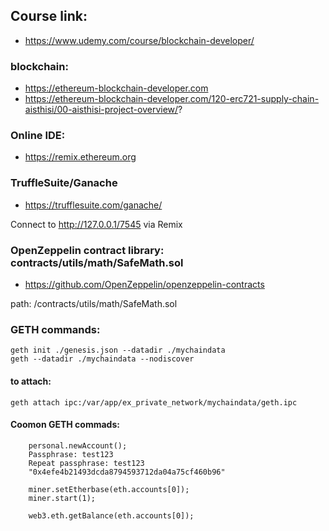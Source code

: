 ## Course link:
- https://www.udemy.com/course/blockchain-developer/

### blockchain: 
- https://ethereum-blockchain-developer.com
- https://ethereum-blockchain-developer.com/120-erc721-supply-chain-aisthisi/00-aisthisi-project-overview/?

### Online IDE:
- https://remix.ethereum.org


### TruffleSuite/Ganache
- https://trufflesuite.com/ganache/

Connect to http://127.0.0.1/7545 via Remix

### OpenZeppelin contract library: contracts/utils/math/SafeMath.sol
- https://github.com/OpenZeppelin/openzeppelin-contracts

path: /contracts/utils/math/SafeMath.sol


### GETH commands:
```
geth init ./genesis.json --datadir ./mychaindata
geth --datadir ./mychaindata --nodiscover
```
#### to attach:
```
geth attach ipc:/var/app/ex_private_network/mychaindata/geth.ipc
```

#### Coomon GETH commads:
```
	personal.newAccount();
	Passphrase: test123
	Repeat passphrase: test123
	"0x4efe4b21493dcda8794593712da04a75cf460b96"

	miner.setEtherbase(eth.accounts[0]);
	miner.start(1);

	web3.eth.getBalance(eth.accounts[0]);
```